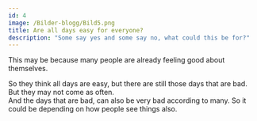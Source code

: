 ```yaml
---
id: 4
image: /Bilder-blogg/Bild5.png
title: Are all days easy for everyone?
description: "Some say yes and some say no, what could this be for?"
---
```


This may be because many people are already feeling good about themselves.

So they think all days are easy, but there are still those days that are bad.  
But they may not come as often.  
And the days that are bad, can also be very bad according to many. So it could be depending on how people see things also.

<!-- Empower your NuxtJS application with `@nuxtjs/content` module: write in a `content/` directory and fetch your Markdown, JSON, YAML and CSV files through a MongoDB like API, acting as a **Git-based Headless CMS**.

## Writing content

Learn how to write your `content/`, supporting Markdown, YAML, CSV and JSON: https://content.nuxtjs.org/writing.

## Fetching content

Learn how to fetch your content with `$content`: https://content.nuxtjs.org/fetching.

## Displaying content

Learn how to display your Markdown content with the `<nuxt-content>` component directly in your template: https://content.nuxtjs.org/displaying. -->
